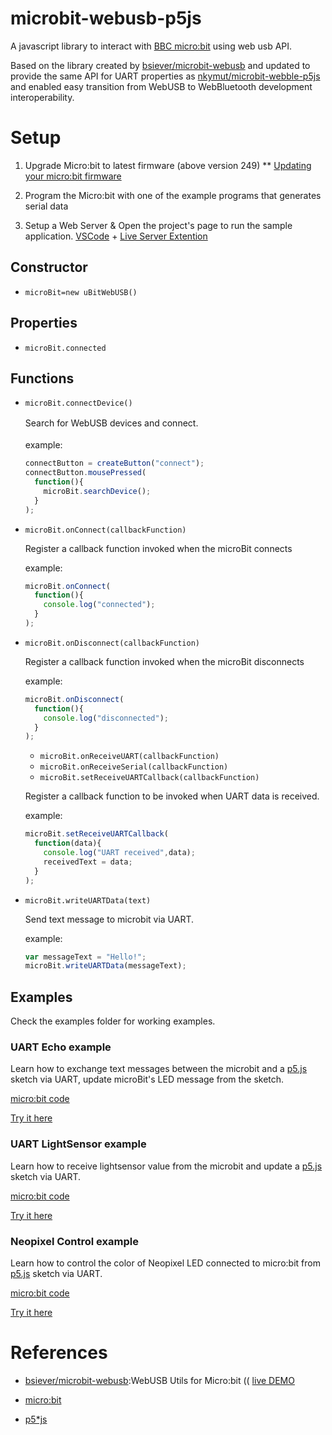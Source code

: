 # microbit-webusb-p5js
A javascript library to interact with [BBC micro:bit](http://microbit.org/) using web usb API.

Based on the library created by [bsiever/microbit-webusb](https://github.com/bsiever/microbit-webusb) and updated to provide the same API for UART properties as [nkymut/microbit-webble-p5js](https://github.com/nkymut/microbit-webble-p5js) and enabled easy transition from WebUSB to WebBluetooth  development interoperability.

# Setup

1. Upgrade Micro:bit to latest firmware (above version 249) 
** [Updating your micro:bit firmware](https://microbit.org/guide/firmware/)

2. Program the Micro:bit with one of the example programs that generates serial data
3. Setup a Web Server & Open the project's page to run the sample application.
   [VSCode](https://code.visualstudio.com/) + [Live Server Extention](https://marketplace.visualstudio.com/items?itemName=ritwickdey.LiveServer)


## Constructor

- `microBit=new uBitWebUSB()`


## Properties

- `microBit.connected`

## Functions


- `microBit.connectDevice()`

  Search for WebUSB devices and connect.
　<br><br>example:
  ```js
  connectButton = createButton("connect");
  connectButton.mousePressed(
    function(){
      microBit.searchDevice();
    }
  );
  ```

- `microBit.onConnect(callbackFunction)`

  Register a callback function invoked when the microBit connects

  example:
  ```js
  microBit.onConnect(
    function(){
      console.log("connected");
    }
  );
  ```

- `microBit.onDisconnect(callbackFunction)`

  Register a callback function invoked when the microBit disconnects
 
  example:
  ```js
  microBit.onDisconnect(
    function(){
      console.log("disconnected");
    }
  );
  ```

  - `microBit.onReceiveUART(callbackFunction)`
  - `microBit.onReceiveSerial(callbackFunction)`
  - `microBit.setReceiveUARTCallback(callbackFunction)`

  Register a callback function to be invoked when UART data is received.

  example:
  ```js
  microBit.setReceiveUARTCallback(
    function(data){
      console.log("UART received",data);
      receivedText = data;
    }
  );
  ```

- `microBit.writeUARTData(text)`
  
  Send text message to microbit via UART.

  example:
  ```js
  var messageText = "Hello!";
  microBit.writeUARTData(messageText);
  ```

## Examples
Check the examples folder for working examples.

### UART Echo example
Learn how to exchange text messages between the microbit and a [p5.js](https://p5js.org/) sketch via UART, update microBit's LED message from the sketch.

[micro:bit code](https://makecode.microbit.org/_aC4Aqfa1V49X
)

[Try it here](https://nkymut.github.io/microbit-webusb-p5js/examples/uart_echotext/)

### UART LightSensor example
Learn how to receive lightsensor value from the microbit and update a [p5.js](https://p5js.org/) sketch via UART.


[micro:bit code](https://makecode.microbit.org/_c7AV2KYY6YH9)


[Try it here](https://nkymut.github.io/microbit-webusb-p5js/examples/uart_lightsensor/)


### Neopixel Control example
Learn how to control the color of Neopixel LED connected to micro:bit from [p5.js](https://p5js.org/) sketch via UART.

[micro:bit code](https://makecode.microbit.org/_c5iHFsERyPhr)

[Try it here](https://nkymut.github.io/microbit-webusb-p5js/examples/neopixel_RGB/)

# References 

* [bsiever/microbit-webusb](https://github.com/bsiever/microbit-webusb):WebUSB Utils for Micro:bit (( [live DEMO](https://bsiever.github.io/microbit-webusb/)

* [micro:bit](https://microbit.org/)
* [p5*js](https://p5js.org/)

